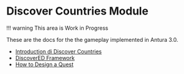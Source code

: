 # Discover Countries Module

!!! warning
    This area is Work in Progress

These are the docs for the the gameplay implemented in Antura 3.0.

- [Introduction di Discover Countries](introduction.md)
- [DiscoverED Framework](framework.md)
- [How to Design a Quest](quest-design.md)
